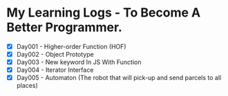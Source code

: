 # My Learning Logs - To Become A Better Programmer.

- [x] Day001 - Higher-order Function (HOF) 
- [x] Day002 - Object Prototype
- [x] Day003 - New keyword In JS With Function
- [x] Day004 - Iterator Interface
- [x] Day005 - Automaton (The robot that will pick-up and send parcels to all places)